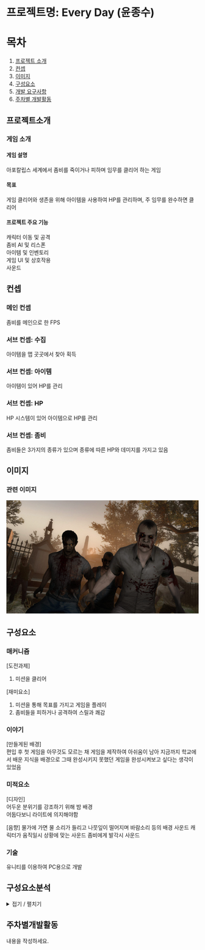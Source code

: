 # 프로젝트명: Every Day (윤종수)

# 목차
1. [프로젝트 소개](#프로젝트소개)
2. [컨셉](#컨셉)
3. [이미지](#이미지)
4. [구성요소](#구성요소)
5. [개발 요구사항](#구성요소분석)
6. [주차별 개발활동](#주차별개발활동)

## 프로젝트소개
### 게임 소개

#### 게임 설명
아포칼립스 세계에서 좀비를 죽이거나 피하며 임무를 클리어 하는 게임

#### 목표
게임 클리어와 생존을 위해 아이템을 사용하여 HP를 관리하며, 주 임무를 완수하면 클리어

#### 프로젝트 주요 기능
캐릭터 이동 및 공격  
좀비 AI 및 리스폰  
아이템 및 인벤토리  
게임 UI 및 상호작용  
사운드  

## 컨셉

### 메인 컨셉
좀비를 메인으로 한 FPS  

### 서브 컨셉: 수집
아이템을 맵 곳곳에서 찾아 획득

### 서브 컨셉: 아이템
아이템이 있어 HP를 관리

### 서브 컨셉: HP
HP 시스템이 있어 아이템으로 HP를 관리

### 서브 컨셉: 좀비
좀비들은 3가지의 종류가 있으며 종류에 따른 HP와 데미지를 가지고 있음

## 이미지
### 관련 이미지
![Example Image](Image.PNG)

## 구성요소
### 매커니즘
[도전과제]  
1. 미션을 클리어

[재미요소]
1. 미션을 통해 목표를 가지고 게임을 플레이
2. 좀비들을 피하거나 공격하여 스릴과 쾌감

### 이야기
[만들게된 배경]  
편입 후 첫 게임을 아무것도 모르는 채 게임을 제작하여 아쉬움이 남아 지금까지 학교에서 배운 지식을 배경으로 그때 완성시키지 못했던 게임을 완성시켜보고 싶다는 생각이 있었음   

### 미적요소
[디자인]  
어두운 분위기를 강조하기 위해 밤 배경  
어둡다보니 라이트에 의지해야함  
  
[음향]
물가에 가면 물 소리가 들리고 나뭇잎이 떨어지며 바람소리 등의 배경 사운드
캐릭터가 움직일시 상황에 맞는 사운드
좀비에게 발각시 사운드

### 기술
유니티를 이용하여 PC용으로 개발

## 구성요소분석
<details>
  <summary>접기 / 펼치기</summary>
  
|연변|종류|오브젝트 이름|이미지|  
|:-:|:-----:|:-----:|:-----------------:|
|1|좀비|남자 일반 좀비|![제품 A 이미지](이미지URL)|
|2|좀비|여자 일반 좀비||![제품 A 이미지](이미지URL)|
|3|좀비|뛰는 좀비||![제품 A 이미지](이미지URL)|
|4|좀비|탱크 좀비||![제품 A 이미지](이미지URL)|
|5|아이템|콜라||![제품 A 이미지](이미지URL)|
|6|아이템|매디킷||![제품 A 이미지](이미지URL)|
|7|아이템|토마토 스프||![제품 A 이미지](이미지URL)|
|8|아이템|미네스트로네||![제품 A 이미지](이미지URL)|
|9|아이템|완두콩 스튜||![제품 A 이미지](이미지URL)|
|10|퀘스트 아이템|백신||![제품 A 이미지](이미지URL)|
|11|퀘스트 아이템|나무 판자||![제품 A 이미지](이미지URL)|

</details>

## 주차별개발활동
내용을 작성하세요.
